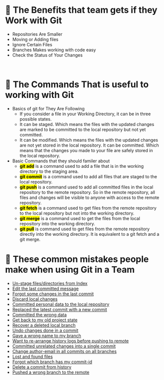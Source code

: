 
# 🚩 The Benefits that team gets if they Work with Git

<ul>
  <li>Repositories Are Smaller</li>
  <li>Moving or Adding files</li>
  <li>Ignore Certain Files</li>
  <li>Branches Makes working with code easy</li>
  <li>Check the Status of Your Changes</li>
</ul>
<br/>

# 🚀 The Commands That is useful to working with Git
<ul>
  <li>Basics of git for They Are Following
    <ul>
      <li>If you consider a file in your Working Directory, it can be in three possible states.</li>
      <li>It can be staged. Which means the files with the updated changes are marked to be committed to the local repository but not yet committed.</li>
      <li>It can be modified. Which means the files with the updated changes are not yet stored in the local repository.
    It can be committed. Which means that the changes you made to your file are safely stored in the local repository.</li>
    </ul>
  </li>
  <li> Basic Commands that they should familer about
     <ul>
       <li> <mark><b>git add</b></mark> is a command used to add a file that is in the working directory to the staging area.</li>
      <li><mark><b>git commit</b></mark> is a command used to add all files that are staged to the local repository.</li>
      <li><mark><b>git push</b></mark> is a command used to add all committed files in the local repository to the remote repository. So in the remote repository, all files and changes will be visible to anyone with access to the remote repository.</li>
      <li><mark><b>git fetch</b></mark> is a command used to get files from the remote repository to the local repository but not into the working directory.</li>
      <li><mark><b>git merge</b></mark> is a command used to get the files from the local repository into the working directory.</li>
      <li><mark><b>git pull</b></mark> is command used to get files from the remote repository directly into the working directory. It is equivalent to a git fetch and a git merge.</li>
    </ul>
  </li>
</ul>

# 🔧 These common mistakes people make when using Git in a Team

<ul ><li><a href="#unstage">Un-stage files/directories from Index</a></li><li><a href="#edit">Edit the last committed message</a></li><li><a href="#forgot">Forgot some changes in the last commit</a></li><li><a href="#discard">Discard local changes</a></li><li><a href="#committedp">Committed personal data to the local repository</a></li><li><a href="#replaced">Replaced the latest commit with a new commit</a></li><li><a href="#committedw">Committed the wrong data</a></li><li><a href="#get">Get back to my old project state</a></li><li><a href="#recoverd">Recover a deleted local branch</a></li><li><a href="#undo">Undo changes done in a commit</a></li><li><a href="#wrongname">Gave a wrong name to my branch</a></li><li><a href="#rearrange">Want to re-arrange history logs before pushing to remote</a></li><li><a href="#committedu">Committed unrelated changes into a single commit</a></li><li><a href="#change">Change author-email in all commits on all branches</a></li><li><a href="#lost">Lost and found files</a></li><li><a href="#forgotw">Forgot which branch has my commit-id</a></li><li><a href="#deleted">Delete a commit from history</a><a name="unstage"></a><a href="#deleted"></a></li><li><a href="#pushed">Pushed a wrong branch to the remote</a></li></ul>





